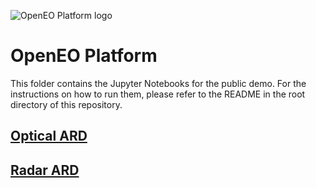 <img src="https://avatars.githubusercontent.com/u/74911464?s=200&v=4"
     alt="OpenEO Platform logo"
     />
# OpenEO Platform

This folder contains the Jupyter Notebooks for the public demo. For the instructions on how to run them, please refer to the README in the root directory of this repository.

## [Optical ARD](https://rawcdn.githack.com/openEOPlatform/SRR1_notebooks/54bd896e08013439014a76f58f92d23aacc2c70a/public_demo/OpticalARD.html)


## [Radar ARD](https://rawcdn.githack.com/openEOPlatform/SRR1_notebooks/54bd896e08013439014a76f58f92d23aacc2c70a/public_demo/RadarARD.html)

